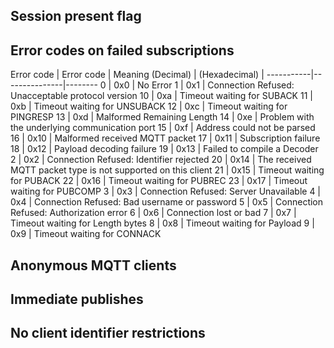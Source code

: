 ## Session present flag

## Error codes on failed subscriptions
Error code | Error code    | Meaning
(Decimal)  | (Hexadecimal) |
-----------|---------------|--------
0	       | 0x0	       | No Error
1	       | 0x1	       | Connection Refused: Unacceptable protocol version
10	       | 0xa	       | Timeout waiting for SUBACK
11	       | 0xb	       | Timeout waiting for UNSUBACK
12	       | 0xc	       | Timeout waiting for PINGRESP
13	       | 0xd	       | Malformed Remaining Length
14	       | 0xe	       | Problem with the underlying communication port
15	       | 0xf	       | Address could not be parsed
16	       | 0x10	       | Malformed received MQTT packet
17	       | 0x11	       | Subscription failure
18	       | 0x12	       | Payload decoding failure
19	       | 0x13	       | Failed to compile a Decoder
2	       | 0x2	       | Connection Refused: Identifier rejected
20	       | 0x14	       | The received MQTT packet type is not supported on this client
21	       | 0x15	       | Timeout waiting for PUBACK
22	       | 0x16	       | Timeout waiting for PUBREC
23	       | 0x17	       | Timeout waiting for PUBCOMP
3	       | 0x3	       | Connection Refused: Server Unavailable
4	       | 0x4	       | Connection Refused: Bad username or password
5	       | 0x5	       | Connection Refused: Authorization error
6	       | 0x6	       | Connection lost or bad
7	       | 0x7	       | Timeout waiting for Length bytes
8	       | 0x8	       | Timeout waiting for Payload
9	       | 0x9	       | Timeout waiting for CONNACK

## Anonymous MQTT clients

## Immediate publishes

## No client identifier restrictions